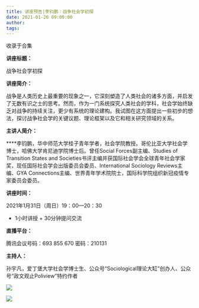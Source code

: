 ```yaml
---
title: 讲座预告|李钧鹏：战争社会学初探
date: 2021-01-26 09:00:00
author: 
tags: 
---
```



收录于合集

  

**讲座标题：**

战争社会学初探

  

 **讲座简介：**

战争是人类历史上最重要的现象之一，它深刻塑造了人类社会的诸多方面，并启发了无数有识之士的思考。然而，作为一门系统探究人类社会的学科，社会学始终缺乏对战争的持续关注，更少有系统的理论建构。我试图在这方面提出一些初步的想法，探讨战争社会学的关键议题、理论框架以及它和相关研究领域的关系。

  

 **主讲人简介：**

 ****李钧鹏，华中师范大学桂子青年学者，社会学院教授。哥伦比亚大学社会学博士，哈佛大学肯尼迪学院博士后。曾任Social
Forces副主编、Studies of Transition States and
Societies书评主编并获国际社会学会全球青年社会学家奖，现任国际社会学会出版委员会委员、International Sociology
Reviews主编、GYA Connections主编、世界青年学术院院士，国际科学院组织新冠疫情专家委员会委员。

  

 **讲座时间：**

2021年1月31日（周日）19：00—20：30

* 1小时讲授 + 30分钟提问交流

  

 **直播平台：**

腾讯会议号码：693 855 670 密码：210131

  

 **主持人：**

孙宇凡，爱丁堡大学社会学博士生、公众号“Sociological理论大缸”创办人、公众号“政文观止Poliview”特约作者

![](/images/168/2.png)

  

![](/images/168/3.jpeg)

